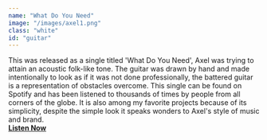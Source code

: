 ```yaml
---
name: "What Do You Need"
image: "/images/axel1.png"
class: "white"
id: "guitar"
---
```


<p class="push-0">
This was released as a single titled 'What Do You Need', Axel was trying to attain an acoustic folk-like tone. The guitar was drawn by hand and made intentionally to look as if it was not done professionally, the battered guitar is a representation of obstacles overcome. This single can be found on Spotify and has been listened to thousands of times by people from all corners of the globe. It is also among my favorite projects because of its simplicity, despite the simple look it speaks wonders to Axel's style of music and brand.<br>
<a href="https://open.spotify.com/album/7HRrSsTNEFAphWAXDZDyff"><b>Listen Now</b></a>
</p>
